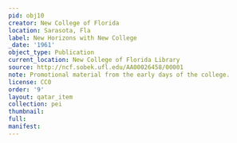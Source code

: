 ```yaml
---
pid: obj10
creator: New College of Florida
location: Sarasota, Fla
label: New Horizons with New College
_date: '1961'
object_type: Publication
current_location: New College of Florida Library
source: http://ncf.sobek.ufl.edu/AA00026458/00001
note: Promotional material from the early days of the college.
license: CC0
order: '9'
layout: qatar_item
collection: pei
thumbnail: 
full: 
manifest: 
---
```

